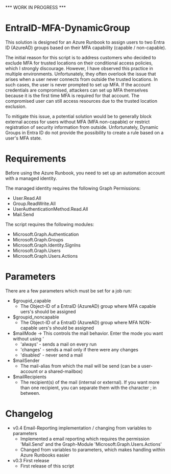 *** WORK IN PROGRESS ***

# EntraID-MFA-DynamicGroup
This solution is designed for an Azure Runbook to assign users to two Entra ID (AzureAD) groups based on their MFA capability (capable / non-capable).

The initial reason for this script is to address customers who decided to exclude MFA for trusted locations on their conditional access policies, which I strongly discourage. However, I have observed this practice in multiple environments. Unfortunately, they often overlook the issue that arises when a user never connects from outside the trusted locations. In such cases, the user is never prompted to set up MFA. If the account credentials are compromised, attackers can set up MFA themselves because it is the first time MFA is required for that account. The compromised user can still access resources due to the trusted location exclusion.

To mitigate this issue, a potential solution would be to generally block external access for users without MFA (MFA non-capable) or restrict registration of security information from outside. Unfortunately, Dynamic Groups in Entra ID do not provide the possibility to create a rule based on a user's MFA state.

# Requirements
Before using the Azure Runbook, you need to set up an automation account with a managed identity.

 The managed identity requires the following Graph Permissions:
- User.Read.All
- Group.ReadWrite.All
- UserAuthenticationMethod.Read.All
- Mail.Send

 The script requires the following modules:
- Microsoft.Graph.Authentication
- Microsoft.Graph.Groups
- Microsoft.Graph.Identity.SignIns
- Microsoft.Graph.Users
- Microsoft.Graph.Users.Actions

# Parameters
There are a few parameters which must be set for a job run:
- $groupid_capable
  - The Object-ID of a EntraID (AzureAD) group where MFA capable uers's should be assigned
- $groupid_noncapable
  - The Object-ID of a EntraID (AzureAD) group where MFA NON-capable uers's should be assigned
- $mailMode -> This controls the mail behavior. Enter the mode you want without using '
  - 'always' - sends a mail on every run
  - 'changes' - sends a mail only if there were any changes
  - 'disabled' - never send a mail
- $mailSender
  - The mail-alias from which the mail will be send (can be a user-account or a shared-mailbox)
- $mailRecipients
  - The recipient(s) of the mail (internal or external). If you want more than one recipient, you can separate them with the character ; in between.

# Changelog
- v0.4 Email-Reporting implementation / changing from variables to parameters
  - Implemented a email reporting which requires the permission 'Mail.Send' and the Graph-Module 'Microsoft.Graph.Users.Actions'
  - Changed from variables to parameters, which makes handling within Azure Runbooks easier
- v0.3 First release
  - First release of this script
